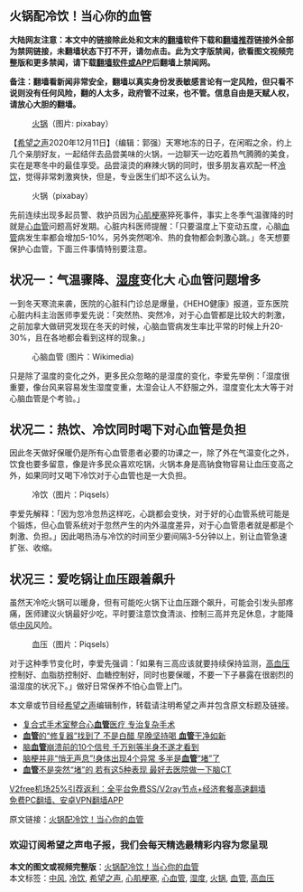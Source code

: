  <h2>火锅配冷饮！当心你的血管</h2> <p class="notice"><b>大陆网友注意：本文中的链接除此处和文末的<a href="https://github.com/bannedbook/fanqiang" >翻墙</a>软件下载和<a href="https://github.com/killgcd/justmysocks/blob/master/README.md">翻墙推荐</a>链接外全部为禁网链接，未翻墙状态下打不开，请勿点击。此为文字版禁闻，欲看图文视频完整版和更多禁闻，请下载<a href="https://github.com/bannedbook/fanqiang">翻墙软件或APP</a>后翻墙上禁闻网。</p><p>备注：翻墙看新闻非常安全，翻墙以真实身份发表敏感言论有一定风险，但只看不说则没有任何风险，翻的人太多，政府管不过来，也不管。信息自由是天赋人权，请放心大胆的翻墙。</b></p>  <div class="entry"> <figure><figcaption><a href="https://www.bannedbook.org/bnews/tag/%e7%81%ab%e9%94%85/" class="st_tag internal_tag" rel="tag" title="标签 火锅 下的日志">火锅</a>（图片: pixabay）</figcaption></figure> <p>【<span class='wp_keywordlink_affiliate'><a href="https://www.soundofhope.org" title="希望之声" target="_blank">希望之声</a></span>2020年12月11日】（编辑：郭强）天寒地冻的日子，在闲暇之余，约上几个亲朋好友，一起结伴去品尝美味的火锅，一边聊天一边吃着热气腾腾的美食，实在是寒冬中的最佳享受。品尝滚烫的麻辣火锅的同时，很多朋友喜欢配一杯<a href="https://www.bannedbook.org/bnews/tag/%E5%86%B7%E9%A5%AE/" class="st_tag internal_tag" rel="tag" title="标签 冷饮 下的日志">冷饮</a>，觉得非常刺激爽快，但是，专业医生们却不这么认为。</p> <figure><figcaption>火锅（pixabay）</figcaption></figure> <p>先前连续出现多起员警、救护员因为<a href="https://www.bannedbook.org/bnews/tag/%E5%BF%83%E8%82%8C%E6%A2%97%E5%A1%9E/" class="st_tag internal_tag" rel="tag" title="标签 心肌梗塞 下的日志">心肌梗塞</a>猝死事件，事实上冬季气温骤降的时就是<a href="https://www.bannedbook.org/bnews/tag/%E5%BF%83%E8%A1%80%E7%AE%A1/" class="st_tag internal_tag" rel="tag" title="标签 心血管 下的日志">心血管</a>问题高好发期。心脏内科医师提醒：「只要温度上下变动五度，心脑<a href="https://www.bannedbook.org/bnews/tag/%E8%A1%80%E7%AE%A1/" class="st_tag internal_tag" rel="tag" title="标签 血管 下的日志">血管</a>病发生率都会增加5-10%，另外突然喝冷、热的食物都会刺激心跳。」冬天想要保护心血管，下面三件事情特别要注意。</p>  <h2>状况一：气温骤降、<a href="https://www.bannedbook.org/bnews/tag/%E6%B9%BF%E5%BA%A6/" class="st_tag internal_tag" rel="tag" title="标签 湿度 下的日志">湿度</a>变化大 心血管问题增多</h2> <p>一到冬天寒流来袭，医院的心脏科门诊总是爆量，《HEHO健康》报道，亚东医院心脏内科主治医师李爱先说：「突然热、突然冷，对于心血管都是比较大的刺激，之前加拿大做研究发现在冬天的时候，心脑血管病发生率比平常的时候上升20-30%，且在各地都会看到这样的现象。」</p> <figure><figcaption>心脑血管 (图片：Wikimedia)</figcaption></figure> <p>只是除了温度的变化之外，更多民众忽略的是湿度的变化，李爱先举例：「湿度很重要，像台风来容易发生湿度变重，太湿会让人不舒服之外，湿度变化太大等于对心脑血管是个考验。」</p>  <h2>状况二：热饮、冷饮同时喝下对心血管是负担</h2> <p>因此冬天做好保暖仍是所有心血管患者必要的功课之一，除了外在气温变化之外，饮食也要多留意，像是许多民众喜欢吃锅，火锅本身是高钠食物容易让血压变高之外，如果同时又喝下冷饮对于心血管也是一大负担。</p> <figure><figcaption>冷饮（图片：Piqsels）</figcaption></figure> <p>李爱先解释：「因为忽冷忽热这样吃，心跳都会变快，对于好的心血管系统可能是个锻炼，但心血管系统对于忽然产生的内外温度差异，对于心血管患者就是都是个刺激、负担。」因此喝热汤与冷饮的时间至少要间隔3-5分钟以上，别让血管急速扩张、收缩。</p>  <h2>状况三：爱吃锅让血压跟着飙升</h2> <p>虽然天冷吃火锅可以暖身，但有可能吃火锅下让血压跟个飙升，可能会引发头部疼痛，医师建议火锅最好少吃，平时要注意饮食清淡、控制三高并充足休息，才能降低<a href="https://www.bannedbook.org/bnews/tag/%E4%B8%AD%E9%A3%8E/" class="st_tag internal_tag" rel="tag" title="标签 中风 下的日志">中风</a>风险。</p> <figure><figcaption>血压（图片：Piqsels）</figcaption></figure> <p>对于这种季节变化时，李爱先强调：「如果有三高应该就要持续保持监测，<a href="https://www.bannedbook.org/bnews/tag/%e9%ab%98%e8%a1%80%e5%8e%8b/" class="st_tag internal_tag" rel="tag" title="标签 高血压 下的日志">高血压</a>控制好、血脂肪控制好、血糖控制好，同时也要保暖，不要一下子暴露在很剧烈的温湿度的状况下。」做好日常保养不怕心血管上门。</p>  <p>本文章或节目经<a href="https://www.bannedbook.org/bnews/tag/%e5%b8%8c%e6%9c%9b%e4%b9%8b%e5%a3%b0/" class="st_tag internal_tag" rel="tag" title="标签 希望之声 下的日志">希望之声</a>编辑制作，转载请注明希望之声并包含原文标题及链接。</p> <ul class='op-related-articles' title='相关阅读'> <li><a href='https://www.bannedbook.org/bnews/taiwannews/20201211/1445722.html' target='_blank'>复合式手术室整合心<b>血管</b>医疗 专治复杂手术</a></li> <li><a href='https://www.bannedbook.org/bnews/health/20201210/1445197.html' target='_blank'><b>血管</b>的“修复器”找到了 不是白醋 早晚坚持喝 <b>血管</b>干净如新</a></li> <li><a href='https://www.bannedbook.org/bnews/health/20201209/1444448.html' target='_blank'>脑<b>血管</b>崩溃前的10个信号 千万别等半身不遂才看到</a></li> <li><a href='https://www.bannedbook.org/bnews/health/20201208/1443991.html' target='_blank'>脑梗并非“悄无声息”!身体出现4个异常 多半是<b>血管</b>“堵”了</a></li> <li><a href='https://www.bannedbook.org/bnews/lifebaike/20201208/1443856.html' target='_blank'><b>血管</b>不是突然“堵”的 若有这5种表现 最好去医院做一下脑CT</a></li> </ul> <p class="texttj"> <a href="https://github.com/bannedbook/fanqiang/wiki/V2ray%E6%9C%BA%E5%9C%BA" target="_blank">V2free机场25%引荐返利：全平台免费SS/V2ray节点+经济套餐高速翻墙</a><br/> <a href="https://github.com/bannedbook/fanqiang/wiki/%E7%A6%81%E9%97%BB%E7%BD%91%E5%AE%89%E5%8D%93%E7%BF%BB%E5%A2%99%E6%96%B0%E9%97%BBAPP" target="_blank">免费PC翻墙、安卓VPN翻墙APP</a></p><p>原文链接：<a class="src_link"  href="https://www.soundofhope.org/post/451486" target="_blank">火锅配冷饮！当心你的血管</a></p> <h3>欢迎订阅希望之声电子报，我们会每天精选最精彩内容为您呈现</h3> </p><a name='sharetosocial'></a>       <div><b>本文的图文或视频完整版</b>：<a href='https://www.bannedbook.org/bnews/comments/20201212/1446129.html'>火锅配冷饮！当心你的血管</a></div>  </div><!--END ENTRY--> <div class="postfooter"> <div>本文标签：<a href="https://www.bannedbook.org/bnews/tag/%E4%B8%AD%E9%A3%8E/" rel="tag">中风</a>, <a href="https://www.bannedbook.org/bnews/tag/%E5%86%B7%E9%A5%AE/" rel="tag">冷饮</a>, <a href="https://www.bannedbook.org/bnews/tag/%e5%b8%8c%e6%9c%9b%e4%b9%8b%e5%a3%b0/" rel="tag">希望之声</a>, <a href="https://www.bannedbook.org/bnews/tag/%E5%BF%83%E8%82%8C%E6%A2%97%E5%A1%9E/" rel="tag">心肌梗塞</a>, <a href="https://www.bannedbook.org/bnews/tag/%E5%BF%83%E8%A1%80%E7%AE%A1/" rel="tag">心血管</a>, <a href="https://www.bannedbook.org/bnews/tag/%E6%B9%BF%E5%BA%A6/" rel="tag">湿度</a>, <a href="https://www.bannedbook.org/bnews/tag/%e7%81%ab%e9%94%85/" rel="tag">火锅</a>, <a href="https://www.bannedbook.org/bnews/tag/%E8%A1%80%E7%AE%A1/" rel="tag">血管</a>, <a href="https://www.bannedbook.org/bnews/tag/%e9%ab%98%e8%a1%80%e5%8e%8b/" rel="tag">高血压</a></div>  </div><!--END POSTFOOTER--> 